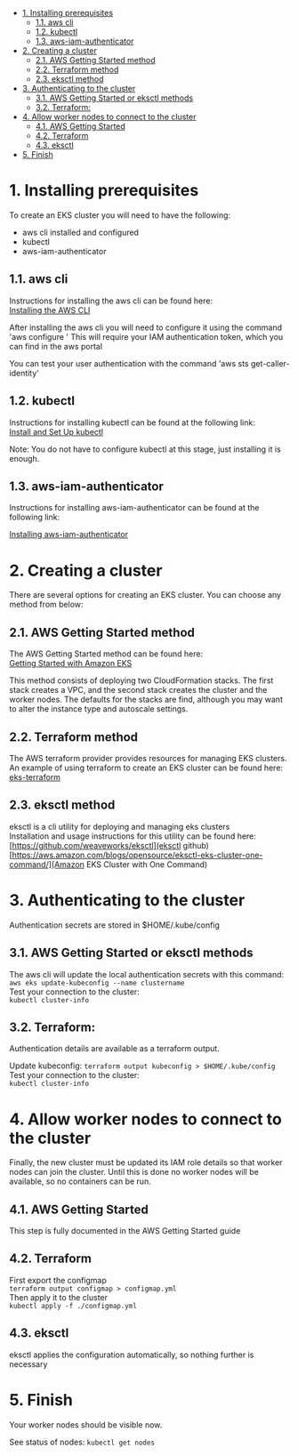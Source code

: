 <!-- TOC -->

- [1. Installing prerequisites](#1-installing-prerequisites)
    - [1.1. aws cli](#11-aws-cli)
    - [1.2. kubectl](#12-kubectl)
    - [1.3. aws-iam-authenticator](#13-aws-iam-authenticator)
- [2. Creating a cluster](#2-creating-a-cluster)
    - [2.1. AWS Getting Started method](#21-aws-getting-started-method)
    - [2.2. Terraform method](#22-terraform-method)
    - [2.3. eksctl method](#23-eksctl-method)
- [3. Authenticating to the cluster](#3-authenticating-to-the-cluster)
    - [3.1. AWS Getting Started or eksctl methods](#31-aws-getting-started-or-eksctl-methods)
    - [3.2. Terraform:](#32-terraform)
- [4. Allow worker nodes to connect to the cluster](#4-allow-worker-nodes-to-connect-to-the-cluster)
    - [4.1. AWS Getting Started](#41-aws-getting-started)
    - [4.2. Terraform](#42-terraform)
    - [4.3. eksctl](#43-eksctl)
- [5. Finish](#5-finish)

<!-- /TOC -->

# 1. Installing prerequisites  

To create an EKS cluster you will need to have the following:

- aws cli installed and configured
- kubectl
- aws-iam-authenticator

## 1.1. aws cli 

Instructions for installing the aws cli can be found here:  
[Installing the AWS CLI](https://docs.aws.amazon.com/cli/latest/userguide/cli-chap-install.html)  

After installing the aws cli you will need to configure it using the command 'aws configure  '
This will require your IAM authentication token, which you can find in the aws portal  

You can test your user authentication with the command 'aws sts get-caller-identity'   

## 1.2. kubectl 

Instructions for installing kubectl can be found at the following link:  
[Install and Set Up kubectl](https://kubernetes.io/docs/tasks/tools/install-kubectl/)  

Note: You do not have to configure kubectl at this stage, just installing it is enough.  

## 1.3. aws-iam-authenticator  

Instructions for installing aws-iam-authenticator can be found at the following link:  

[Installing aws-iam-authenticator](https://docs.aws.amazon.com/eks/latest/userguide/install-aws-iam-authenticator.html)  


# 2. Creating a cluster  

There are several options for creating an EKS cluster.
You can choose any method from below:

## 2.1. AWS Getting Started method  

The AWS Getting Started method can be found here:  
[Getting Started with Amazon EKS](https://docs.aws.amazon.com/eks/latest/userguide/getting-started.html)  

This method consists of deploying two CloudFormation stacks. The first stack creates a VPC, and the second stack creates the cluster and the worker nodes. The defaults for the stacks are find, although you may want to alter the instance type and autoscale settings.  

## 2.2. Terraform method

The AWS terraform provider provides resources for managing EKS clusters.  
An example of using terraform to create an EKS cluster can be found here:  
[eks-terraform](eks-terraform/)

## 2.3. eksctl method

eksctl is a cli utility for deploying and managing eks clusters  
Installation and usage instructions for this utility can be found here:  
[https://github.com/weaveworks/eksctl](eksctl github)
[https://aws.amazon.com/blogs/opensource/eksctl-eks-cluster-one-command/](Amazon EKS Cluster with One Command)


# 3. Authenticating to the cluster

Authentication secrets are stored in $HOME/.kube/config  

## 3.1. AWS Getting Started or eksctl methods  

The aws cli will update the local authentication secrets with this command:  
`aws eks update-kubeconfig --name clustername`  
Test your connection to the cluster:    
`kubectl cluster-info`  

## 3.2. Terraform: 

Authentication details are available as a terraform output.  

Update kubeconfig:
`terraform output kubeconfig > $HOME/.kube/config`  
Test your connection to the cluster:  
`kubectl cluster-info`


# 4. Allow worker nodes to connect to the cluster

Finally, the new cluster must be updated its IAM role details so that worker nodes can join the cluster.
Until this is done no worker nodes will be available, so no containers can be run.

## 4.1. AWS Getting Started 
This step is fully documented in the AWS Getting Started guide

## 4.2. Terraform

First export the configmap  
`terraform output configmap > configmap.yml`  
Then apply it to the cluster  
`kubectl apply -f ./configmap.yml`  

## 4.3. eksctl

eksctl applies the configuration automatically, so nothing further is necessary

# 5. Finish

Your worker nodes should be visible now. 

See status of nodes:
`kubectl get nodes`